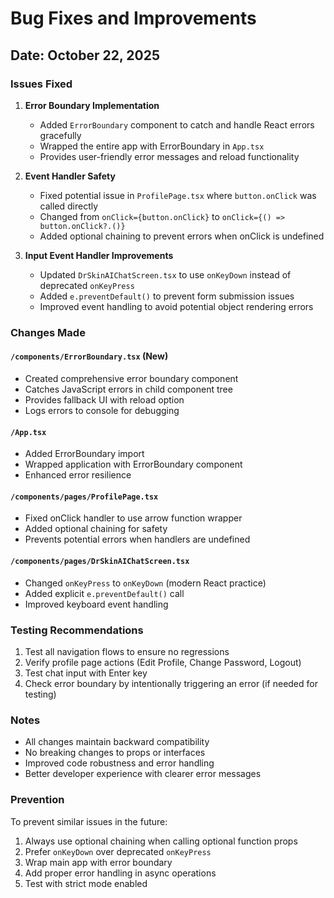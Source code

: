 # Bug Fixes and Improvements

## Date: October 22, 2025

### Issues Fixed

1. **Error Boundary Implementation**
   - Added `ErrorBoundary` component to catch and handle React errors gracefully
   - Wrapped the entire app with ErrorBoundary in `App.tsx`
   - Provides user-friendly error messages and reload functionality

2. **Event Handler Safety**
   - Fixed potential issue in `ProfilePage.tsx` where `button.onClick` was called directly
   - Changed from `onClick={button.onClick}` to `onClick={() => button.onClick?.()}`
   - Added optional chaining to prevent errors when onClick is undefined

3. **Input Event Handler Improvements**
   - Updated `DrSkinAIChatScreen.tsx` to use `onKeyDown` instead of deprecated `onKeyPress`
   - Added `e.preventDefault()` to prevent form submission issues
   - Improved event handling to avoid potential object rendering errors

### Changes Made

#### `/components/ErrorBoundary.tsx` (New)
- Created comprehensive error boundary component
- Catches JavaScript errors in child component tree
- Provides fallback UI with reload option
- Logs errors to console for debugging

#### `/App.tsx`
- Added ErrorBoundary import
- Wrapped application with ErrorBoundary component
- Enhanced error resilience

#### `/components/pages/ProfilePage.tsx`
- Fixed onClick handler to use arrow function wrapper
- Added optional chaining for safety
- Prevents potential errors when handlers are undefined

#### `/components/pages/DrSkinAIChatScreen.tsx`
- Changed `onKeyPress` to `onKeyDown` (modern React practice)
- Added explicit `e.preventDefault()` call
- Improved keyboard event handling

### Testing Recommendations

1. Test all navigation flows to ensure no regressions
2. Verify profile page actions (Edit Profile, Change Password, Logout)
3. Test chat input with Enter key
4. Check error boundary by intentionally triggering an error (if needed for testing)

### Notes

- All changes maintain backward compatibility
- No breaking changes to props or interfaces
- Improved code robustness and error handling
- Better developer experience with clearer error messages

### Prevention

To prevent similar issues in the future:
1. Always use optional chaining when calling optional function props
2. Prefer `onKeyDown` over deprecated `onKeyPress`
3. Wrap main app with error boundary
4. Add proper error handling in async operations
5. Test with strict mode enabled
